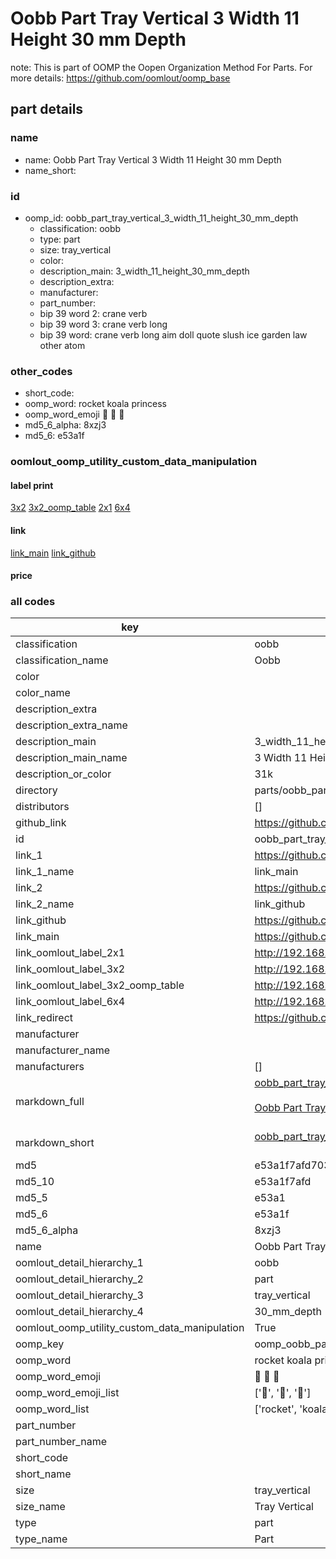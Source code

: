 # Oobb Part Tray Vertical 3 Width 11 Height 30 mm Depth  

note: This is part of OOMP the Oopen Organization Method For Parts. For more details: https://github.com/oomlout/oomp_base

##  part details
  







### name
* name: Oobb Part Tray Vertical 3 Width 11 Height 30 mm Depth
* name_short: 
### id
* oomp_id: oobb_part_tray_vertical_3_width_11_height_30_mm_depth
  * classification: oobb
  * type: part
  * size: tray_vertical
  * color: 
  * description_main: 3_width_11_height_30_mm_depth
  * description_extra: 
  * manufacturer: 
  * part_number: 
  * bip 39 word 2: crane verb
  * bip 39 word 3: crane verb long
  * bip 39 word: crane verb long aim doll quote slush ice garden law other atom

### other_codes
* short_code: 
* oomp_word: rocket koala princess
* oomp_word_emoji :rocket: :koala: :princess:
* md5_6_alpha: 8xzj3
* md5_6: e53a1f






### oomlout_oomp_utility_custom_data_manipulation
#### label print
[3x2](http://192.168.1.245:1112/?label=oomp%208xzj3)
[3x2_oomp_table](http://192.168.1.108:1112/?label=oomp%208xzj3)
[2x1](http://192.168.1.242:1112/?label=oomp%208xzj3)
[6x4](http://192.168.1.55:1112/?label=oomp%208xzj3)    

#### link

[link_main](https://github.com/oomlout/oomlout_oomp_version_1_messy/tree/main/parts/oobb_part_tray_vertical_3_width_11_height_30_mm_depth) [link_github](https://github.com/oomlout/oomlout_oomp_version_1_messy/tree/main/parts/oobb_part_tray_vertical_3_width_11_height_30_mm_depth)                             

#### price







### all codes 
| key | value |  
| --- | --- |  
| classification | oobb |  
| classification_name | Oobb |  
| color |  |  
| color_name |  |  
| description_extra |  |  
| description_extra_name |  |  
| description_main | 3_width_11_height_30_mm_depth |  
| description_main_name | 3 Width 11 Height 30 mm Depth |  
| description_or_color | 31k |  
| directory | parts/oobb_part_tray_vertical_3_width_11_height_30_mm_depth |  
| distributors | [] |  
| github_link | https://github.com/oomlout/oomlout_oomp_part_src/tree/main/parts/oobb_part_tray_vertical_3_width_11_height_30_mm_depth |  
| id | oobb_part_tray_vertical_3_width_11_height_30_mm_depth |  
| link_1 | https://github.com/oomlout/oomlout_oomp_version_1_messy/tree/main/parts/oobb_part_tray_vertical_3_width_11_height_30_mm_depth |  
| link_1_name | link_main |  
| link_2 | https://github.com/oomlout/oomlout_oomp_version_1_messy/tree/main/parts/oobb_part_tray_vertical_3_width_11_height_30_mm_depth |  
| link_2_name | link_github |  
| link_github | https://github.com/oomlout/oomlout_oomp_version_1_messy/tree/main/parts/oobb_part_tray_vertical_3_width_11_height_30_mm_depth |  
| link_main | https://github.com/oomlout/oomlout_oomp_version_1_messy/tree/main/parts/oobb_part_tray_vertical_3_width_11_height_30_mm_depth |  
| link_oomlout_label_2x1 | http://192.168.1.242:1112/?label=oomp%208xzj3 |  
| link_oomlout_label_3x2 | http://192.168.1.245:1112/?label=oomp%208xzj3 |  
| link_oomlout_label_3x2_oomp_table | http://192.168.1.108:1112/?label=oomp%208xzj3 |  
| link_oomlout_label_6x4 | http://192.168.1.55:1112/?label=oomp%208xzj3 |  
| link_redirect | https://github.com/oomlout/oomlout_oomp_version_1_messy/tree/main/parts/oobb_part_tray_vertical_3_width_11_height_30_mm_depth |  
| manufacturer |  |  
| manufacturer_name |  |  
| manufacturers | [] |  
| markdown_full | [oobb_part_tray_vertical_3_width_11_height_30_mm_depth](none)<br>[](none)<br>[Oobb Part Tray Vertical 3 Width 11 Height 30 Mm Depth](none)<br><br> |  
| markdown_short | [oobb_part_tray_vertical_3_width_11_height_30_mm_depth](none)<br><br> |  
| md5 | e53a1f7afd70398ac020505507bca192 |  
| md5_10 | e53a1f7afd |  
| md5_5 | e53a1 |  
| md5_6 | e53a1f |  
| md5_6_alpha | 8xzj3 |  
| name | Oobb Part Tray Vertical 3 Width 11 Height 30 mm Depth |  
| oomlout_detail_hierarchy_1 | oobb |  
| oomlout_detail_hierarchy_2 | part |  
| oomlout_detail_hierarchy_3 | tray_vertical |  
| oomlout_detail_hierarchy_4 | 30_mm_depth |  
| oomlout_oomp_utility_custom_data_manipulation | True |  
| oomp_key | oomp_oobb_part_tray_vertical_3_width_11_height_30_mm_depth |  
| oomp_word | rocket koala princess |  
| oomp_word_emoji | :rocket: :koala: :princess: |  
| oomp_word_emoji_list | [':rocket:', ':koala:', ':princess:'] |  
| oomp_word_list | ['rocket', 'koala', 'princess'] |  
| part_number |  |  
| part_number_name |  |  
| short_code |  |  
| short_name |  |  
| size | tray_vertical |  
| size_name | Tray Vertical |  
| type | part |  
| type_name | Part |  
